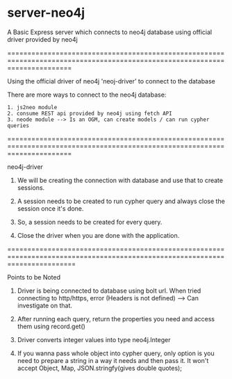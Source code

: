 # server-neo4j
A Basic Express server which connects to neo4j database using official driver provided by neo4j

============================================================================================================================

Using the official driver of neo4j 'neoj-driver' to connect to the database

There are more ways to connect to the neo4j database:

    1. js2neo module 
    2. consume REST api provided by neo4j using fetch API
    3. neode module --> Is an OGM, can create models / can run cypher queries

============================================================================================================================

neo4j-driver

1. We will be creating the connection with database and use that to create sessions.

2. A session needs to be created to run cypher query and always close the session once it's done.

3. So, a session needs to be created for every query.

4. Close the driver when you are done with the application.

=============================================================================================================================

Points to be Noted

1. Driver is being connected to database using bolt url. When tried connecting to http/https, error (Headers is not defined) --> Can     investigate on that.

2. After running each query, return the properties you need and access them using record.get()

3. Driver converts integer values into type neo4j.Integer

4. If you wanna pass whole object into cypher query, only option is you need to prepare a string in a way it needs and then pass it.
   It won't accept Object, Map, JSON.stringfy(gives double quotes);